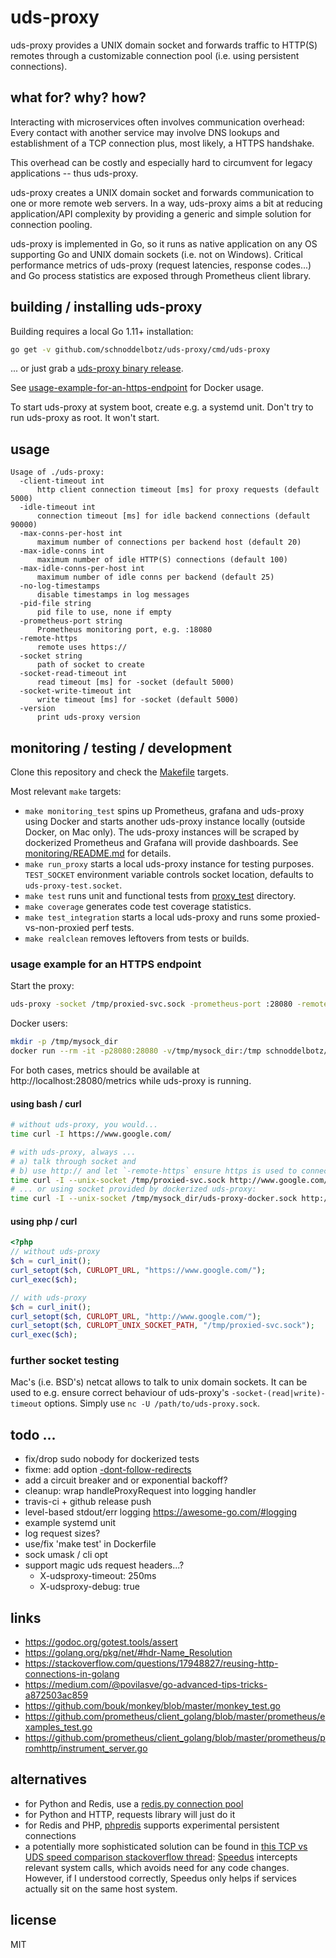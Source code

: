 # uds-proxy
uds-proxy provides a UNIX domain socket and forwards traffic to HTTP(S) remotes
through a customizable connection pool (i.e. using persistent connections).

## what for? why? how?
Interacting with microservices often involves communication overhead: Every contact
with another service may involve DNS lookups and establishment of a TCP connection
plus, most likely, a HTTPS handshake.

This overhead can be costly and especially hard to circumvent for legacy applications -- thus uds-proxy.

uds-proxy creates a UNIX domain socket and forwards communication to one or more
remote web servers. In a way, uds-proxy aims a bit at reducing application/API complexity by
providing a generic and simple solution for connection pooling.

uds-proxy is implemented in Go, so it runs as native application on any
OS supporting Go and UNIX domain sockets (i.e. not on Windows). Critical
performance metrics of uds-proxy (request latencies, response codes...)
and Go process statistics are exposed through Prometheus client library.

## building / installing uds-proxy

Building requires a local Go 1.11+ installation:

```bash
go get -v github.com/schnoddelbotz/uds-proxy/cmd/uds-proxy
```

... or just grab a [uds-proxy binary release](https://github.com/schnoddelbotz/uds-proxy/releases).

See [usage-example-for-an-https-endpoint](#usage-example-for-an-https-endpoint) for Docker usage.

To start uds-proxy at system boot, create e.g. a systemd unit.
Don't try to run uds-proxy as root. It won't start.

## usage

```
Usage of ./uds-proxy:
  -client-timeout int
      http client connection timeout [ms] for proxy requests (default 5000)
  -idle-timeout int
      connection timeout [ms] for idle backend connections (default 90000)
  -max-conns-per-host int
      maximum number of connections per backend host (default 20)
  -max-idle-conns int
      maximum number of idle HTTP(S) connections (default 100)
  -max-idle-conns-per-host int
      maximum number of idle conns per backend (default 25)
  -no-log-timestamps
      disable timestamps in log messages
  -pid-file string
      pid file to use, none if empty
  -prometheus-port string
      Prometheus monitoring port, e.g. :18080
  -remote-https
      remote uses https://
  -socket string
      path of socket to create
  -socket-read-timeout int
      read timeout [ms] for -socket (default 5000)
  -socket-write-timeout int
      write timeout [ms] for -socket (default 5000)
  -version
      print uds-proxy version
```

## monitoring / testing / development

Clone this repository and check the [Makefile](Makefile) targets.

Most relevant `make` targets:

- `make monitoring_test` spins up Prometheus, grafana and uds-proxy using Docker and
  starts another uds-proxy instance locally (outside Docker, on Mac only). The uds-proxy instances will be
  scraped by dockerized Prometheus and Grafana will provide dashboards.
  See [monitoring/README.md](monitoring/README.md) for details.
- `make run_proxy` starts a local uds-proxy instance for testing purposes.
  `TEST_SOCKET` environment variable controls socket location, defaults
  to `uds-proxy-test.socket`.
- `make test` runs unit and functional tests from [proxy_test](proxy_test) directory.
- `make coverage` generates code test coverage statistics.
- `make test_integration` starts a local uds-proxy and runs some proxied-vs-non-proxied perf tests.
- `make realclean` removes leftovers from tests or builds.

### usage example for an HTTPS endpoint
Start the proxy:

```bash
uds-proxy -socket /tmp/proxied-svc.sock -prometheus-port :28080 -remote-https
```

Docker users:

```bash
mkdir -p /tmp/mysock_dir
docker run --rm -it -p28080:28080 -v/tmp/mysock_dir:/tmp schnoddelbotz/uds-proxy
```

For both cases, metrics should be available at http://localhost:28080/metrics while uds-proxy is running.

#### using bash / curl
```bash
# without uds-proxy, you would...
time curl -I https://www.google.com/

# with uds-proxy, always ...
# a) talk through socket and
# b) use http:// and let `-remote-https` ensure https is used to connect to remote hosts
time curl -I --unix-socket /tmp/proxied-svc.sock http://www.google.com/
# ... or using socket provided by dockerized uds-proxy:
time curl -I --unix-socket /tmp/mysock_dir/uds-proxy-docker.sock http://www.google.com/
```

#### using php / curl
```php
<?php
// without uds-proxy
$ch = curl_init();
curl_setopt($ch, CURLOPT_URL, "https://www.google.com/");
curl_exec($ch);

// with uds-proxy
$ch = curl_init();
curl_setopt($ch, CURLOPT_URL, "http://www.google.com/");
curl_setopt($ch, CURLOPT_UNIX_SOCKET_PATH, "/tmp/proxied-svc.sock");
curl_exec($ch);
```

### further socket testing

Mac's (i.e. BSD's) netcat allows to talk to unix domain sockets.
It can be used to e.g. ensure correct behaviour of uds-proxy's
`-socket-(read|write)-timeout` options. Simply use `nc -U /path/to/uds-proxy.sock`.

## todo ...

- fix/drop sudo nobody for dockerized tests
- fixme: add option [-dont-follow-redirects](https://stackoverflow.com/questions/23297520/how-can-i-make-the-go-http-client-not-follow-redirects-automatically)
- add a circuit breaker and or exponential backoff?
- cleanup: wrap handleProxyRequest into logging handler
- travis-ci + github release push
- level-based stdout/err logging https://awesome-go.com/#logging
- example systemd unit
- log request sizes?
- use/fix 'make test' in Dockerfile
- sock umask / cli opt
- support magic uds request headers...?
  - X-udsproxy-timeout: 250ms
  - X-udsproxy-debug: true

## links

- https://godoc.org/gotest.tools/assert
- https://golang.org/pkg/net/#hdr-Name_Resolution
- https://stackoverflow.com/questions/17948827/reusing-http-connections-in-golang
- https://medium.com/@povilasve/go-advanced-tips-tricks-a872503ac859
- https://github.com/bouk/monkey/blob/master/monkey_test.go
- https://github.com/prometheus/client_golang/blob/master/prometheus/examples_test.go
- https://github.com/prometheus/client_golang/blob/master/prometheus/promhttp/instrument_server.go

## alternatives

- for Python and Redis, use a [redis.py connection pool](https://github.com/andymccurdy/redis-py#connection-pools)
- for Python and HTTP, requests library will just do it
- for Redis and PHP, [phpredis](https://github.com/phpredis/phpredis) supports experimental persistent connections
- a potentially more sophisticated solution can be found in
  [this TCP vs UDS speed comparison stackoverflow thread](https://stackoverflow.com/questions/14973942/performance-tcp-loopback-connection-vs-unix-domain-socket):
  [Speedus](http://speedus.torusware.com/) intercepts relevant system calls, which avoids
  need for any code changes. However, if I understood correctly, Speedus only helps if
  services actually sit on the same host system.


## license

MIT
